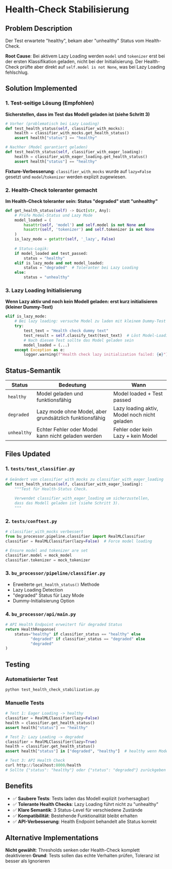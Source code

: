 # Health-Check Stabilisierung

## Problem Description
Der Test erwartete "healthy", bekam aber "unhealthy" Status vom Health-Check.

**Root Cause**: Bei aktivem Lazy Loading werden `model` und `tokenizer` erst bei der ersten Klassifikation geladen, nicht bei der Initialisierung. Der Health-Check prüfte aber direkt auf `self.model is not None`, was bei Lazy Loading fehlschlug.

## Solution Implemented

### 1. Test-seitige Lösung (Empfohlen)
**Sicherstellen, dass im Test das Modell geladen ist (siehe Schritt 3)**

```python
# Vorher (problematisch bei Lazy Loading)
def test_health_status(self, classifier_with_mocks):
    health = classifier_with_mocks.get_health_status()
    assert health["status"] == "healthy"

# Nachher (Model garantiert geladen)
def test_health_status(self, classifier_with_eager_loading):
    health = classifier_with_eager_loading.get_health_status()
    assert health["status"] == "healthy"
```

**Fixture-Verbesserung**: `classifier_with_mocks` wurde auf `lazy=False` gesetzt und `model`/`tokenizer` werden explizit zugewiesen.

### 2. Health-Check toleranter gemacht
**Im Health-Check toleranter sein: Status "degraded" statt "unhealthy"**

```python
def get_health_status(self) -> Dict[str, Any]:
    # Prüfe Model-Status und Lazy Mode
    model_loaded = (
        hasattr(self, 'model') and self.model is not None and
        hasattr(self, 'tokenizer') and self.tokenizer is not None
    )
    is_lazy_mode = getattr(self, '_lazy', False)
    
    # Status-Logik:
    if model_loaded and test_passed:
        status = "healthy"
    elif is_lazy_mode and not model_loaded:
        status = "degraded"  # Toleranter bei Lazy Loading
    else:
        status = "unhealthy"
```

### 3. Lazy Loading Initialisierung
**Wenn Lazy aktiv und noch kein Modell geladen: erst kurz initialisieren (kleiner Dummy-Text)**

```python
elif is_lazy_mode:
    # Bei lazy loading: versuche Model zu laden mit kleinem Dummy-Test
    try:
        test_text = "Health check dummy text"
        test_result = self.classify_text(test_text)  # Löst Model-Loading aus
        # Nach diesem Test sollte das Model geladen sein
        model_loaded = (...)
    except Exception as e:
        logger.warning(f"Health check lazy initialization failed: {e}")
```

## Status-Semantik

| Status | Bedeutung | Wann |
|--------|-----------|------|
| `healthy` | Model geladen und funktionsfähig | Model loaded + Test passed |
| `degraded` | Lazy mode ohne Model, aber grundsätzlich funktionsfähig | Lazy loading aktiv, Model noch nicht geladen |  
| `unhealthy` | Echter Fehler oder Model kann nicht geladen werden | Fehler oder kein Lazy + kein Model |

## Files Updated

### 1. `tests/test_classifier.py`
```python
# Geändert von classifier_with_mocks zu classifier_with_eager_loading
def test_health_status(self, classifier_with_eager_loading):
    """Test für Health-Status Check.
    
    Verwendet classifier_with_eager_loading um sicherzustellen, 
    dass das Modell geladen ist (siehe Schritt 3).
    """
```

### 2. `tests/conftest.py`
```python
# classifier_with_mocks verbessert
from bu_processor.pipeline.classifier import RealMLClassifier
classifier = RealMLClassifier(lazy=False)  # Force model loading

# Ensure model and tokenizer are set
classifier.model = mock_model
classifier.tokenizer = mock_tokenizer
```

### 3. `bu_processor/pipeline/classifier.py`
- Erweiterte `get_health_status()` Methode
- Lazy Loading Detection
- "degraded" Status für Lazy Mode
- Dummy-Initialisierung Option

### 4. `bu_processor/api/main.py`  
```python
# API Health Endpoint erweitert für degraded Status
return HealthResponse(
    status="healthy" if classifier_status == "healthy" else 
           "degraded" if classifier_status == "degraded" else 
           "degraded"
)
```

## Testing

### Automatisierter Test
```bash
python test_health_check_stabilization.py
```

### Manuelle Tests
```python
# Test 1: Eager Loading -> healthy
classifier = RealMLClassifier(lazy=False)
health = classifier.get_health_status()
assert health["status"] == "healthy"

# Test 2: Lazy Loading -> degraded  
classifier = RealMLClassifier(lazy=True)
health = classifier.get_health_status()
assert health["status"] in ["degraded", "healthy"]  # healthy wenn Model geladen wurde

# Test 3: API Health Check
curl http://localhost:8000/health
# Sollte {"status": "healthy"} oder {"status": "degraded"} zurückgeben
```

## Benefits

- ✅ **Saubere Tests**: Tests laden das Modell explizit (vorhersagbar)
- ✅ **Tolerante Health Checks**: Lazy Loading führt nicht zu "unhealthy" 
- ✅ **Klare Semantik**: 3 Status-Level für verschiedene Zustände
- ✅ **Kompatibilität**: Bestehende Funktionalität bleibt erhalten
- ✅ **API-Verbesserung**: Health Endpoint behandelt alle Status korrekt

## Alternative Implementations

**Nicht gewählt**: Thresholds senken oder Health-Check komplett deaktivieren
**Grund**: Tests sollen das echte Verhalten prüfen, Toleranz ist besser als Ignorieren
